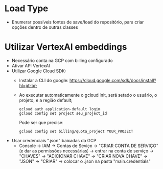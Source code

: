 # Load Type

* Enumerar possíveis fontes de save/load do repositório, para criar opções dentro de outras classes

# Utilizar VertexAI embeddings

* Necessário conta na GCP com billing configurado
* Ativar API VertexAI
* Utilizar Google Cloud SDK:
  * Instalar a CLI do google: https://cloud.google.com/sdk/docs/install?hl=pt-br;
  * Ao executar automaticamente o gcloud init, será setado o usuário, o projeto, e a região default;

    ```
    gcloud auth application-default login
    gcloud config set project seu_project_id
    ```
    Pode ser que precise:
    ```
    gcloud config set billing/quota_project YOUR_PROJECT
    ```
* Usar credenciais ".json" baixadas da GCP
  * Console -> IAM -> Contas de Seviço -> "CRIAR CONTA DE SERVIÇO" (e dar as permissões necessárias) -> entrar na conta de serviço -> "CHAVES" -> "ADICIONAR CHAVE" -> "CRIAR NOVA CHAVE" -> "JSON" -> "CRIAR" -> colocar o .json na pasta "main.credentials"
